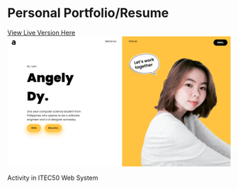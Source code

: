 # Personal Portfolio/Resume
[View Live Version Here](https://resume-angely.vercel.app)
![SamplePhoto](/assets/prev.png)

Activity in ITEC50 Web System